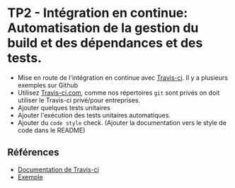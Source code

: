 # TP2 - Intégration en continue: Automatisation de la gestion du build et des dépendances et des tests.

- Mise en route de l'intégration en continue avec [Travis-ci](https://travis-ci.com/glo2003). Il y a plusieurs exemples sur Github
- Utilisez [Travis-ci.com][travis], comme nos répertoires `git` sont privés on doit utiliser le Travis-ci privé/pour entreprises.
- Ajouter quelques tests unitaires
- Ajouter l'exécution des tests unitaires automatiques.
- Ajouter du `code style` check. (Ajouter la documentation vers le style de code dans le README)

## Références

- [Documentation de Travis-ci](https://docs.travis-ci.com/)
- [Exemple](https://github.com/glo2003/project-dashboard-frontend)

[osstravis]:https://travis-ci.org/
[travis]:https://travis-ci.com/
